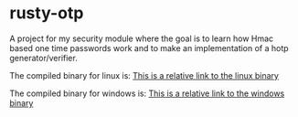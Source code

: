 # rusty-otp
A project for my security module where the goal is to learn how Hmac based one time passwords work and to make an implementation of a hotp generator/verifier.

The compiled binary for linux is: [This is a relative link to the linux binary](rusty-otp) 

The compiled binary for windows is: [This is a relative link to the windows binary](rusty-otp.exe)

